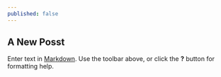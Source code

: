 ```yaml
---
published: false
---
```

## A New Posst

Enter text in [Markdown](http://daringfireball.net/projects/markdown/). Use the toolbar above, or click the **?** button for formatting help.
